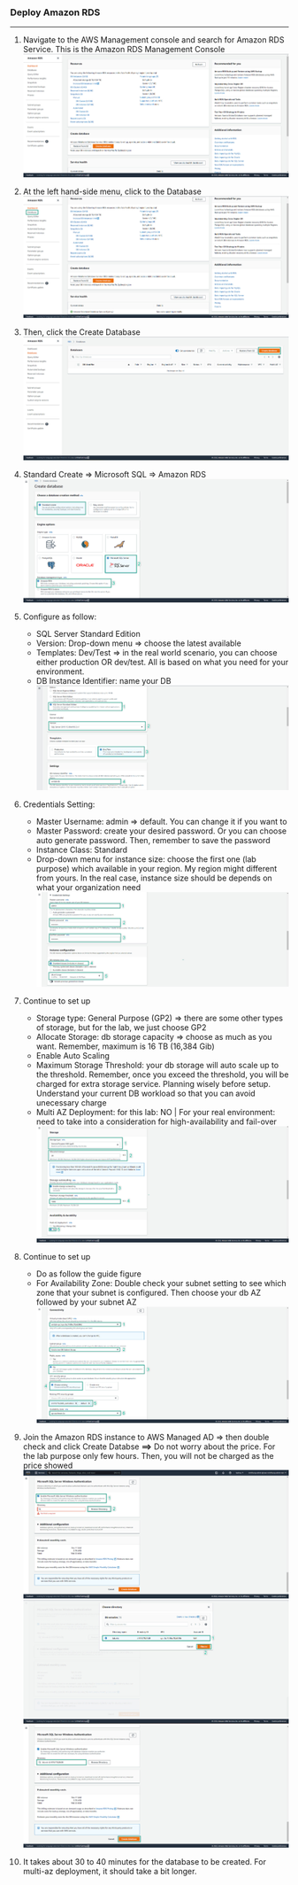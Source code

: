 ### Deploy Amazon RDS
---
1. Navigate to the AWS Management console and search for Amazon RDS Service. This is the Amazon RDS Management Console
![Deploy Amazon RDS](../images/deploy-rds-1.jpg)  

2. At the left hand-side menu, click to the Database
![Deploy Amazon RDS](../images/deploy-rds-2.jpg)  

3. Then, click the Create Database
![Deploy Amazon RDS](../images/deploy-rds-3.jpg)  

4. Standard Create => Microsoft SQL => Amazon RDS
![Deploy Amazon RDS](../images/deploy-rds-4.jpg)  

5. Configure as follow:
   - SQL Server Standard Edition
   - Version: Drop-down menu => choose the latest available
   - Templates: Dev/Test => in the real world scenario, you can choose either production OR dev/test. All is based on what you need for your environment.
   - DB Instance Identifier: name your DB
![Deploy Amazon RDS](../images/deploy-rds-5.jpg)  

6. Credentials Setting:
   - Master Username: admin => default. You can change it if you want to
   - Master Password: create your desired password. Or you can choose auto generate password. Then, remember to save the password
   - Instance Class: Standard
   - Drop-down menu for instance size: choose the first one (lab purpose) which available in your region. My region might different from yours. In the real case, instance size should be depends on what your organization need
![Deploy Amazon RDS](../images/deploy-rds-6.jpg)  

7. Continue to set up
   - Storage type: General Purpose (GP2) => there are some other types of storage, but for the lab, we just choose GP2
   - Allocate Storage: db storage capacity => choose as much as you want. Remember, maximum is 16 TB (16,384 Gib)
   - Enable Auto Scaling
   - Maximum Storage Threshold: your db storage will auto scale up to the threshold. Remember, once you exceed the threshold, you will be charged for extra storage service. Planning wisely before setup. Understand your current DB workload so that you can avoid unecessary charge
   - Multi AZ Deployment: for this lab: NO | For your real environment: need to take into a consideration for high-availability and fail-over 
![Deploy Amazon RDS](../images/deploy-rds-7.jpg)  

8. Continue to set up
   - Do as follow the guide figure
   - For Availability Zone: Double check your subnet setting to see which zone that your subnet is configured. Then choose your db AZ followed by your subnet AZ
![Deploy Amazon RDS](../images/deploy-rds-8.jpg)  

9. Join the Amazon RDS instance to AWS Managed AD => then double check and click Create Databse
    **==>** Do not worry about the price. For the lab purpose only few hours. Then, you will not be charged as the price showed
![Deploy Amazon RDS](../images/deploy-rds-9.jpg)
![Deploy Amazon RDS](../images/deploy-rds-10.jpg)
![Deploy Amazon RDS](../images/deploy-rds-11.jpg)  

10. It takes about 30 to 40 minutes for the database to be created. For multi-az deployment, it should take a bit longer. 


   